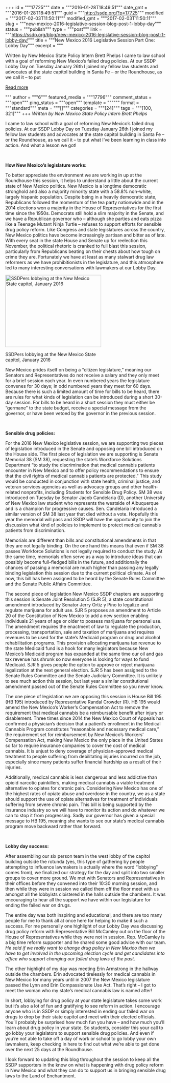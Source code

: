 +++
id = """17725"""
date = """2016-01-28T18:49:51"""
date_gmt = """2016-01-28T18:49:51"""
guid = """http://ssdp.org/?p=17725"""
modified = """2017-02-03T11:50:11"""
modified_gmt = """2017-02-03T11:50:11"""
slug = """new-mexico-2016-legislative-session-blog-post-1-lobby-day"""
status = """publish"""
type = """post"""
link = """https://ssdp.org/blog/new-mexico-2016-legislative-session-blog-post-1-lobby-day/"""
title = """New Mexico 2016 Legislative Session Part One: Lobby Day"""
excerpt = """<p>Written by New Mexico State Policy Intern Brett Phelps I came to law school with a goal of reforming New Mexico’s failed drug policies. At our SSDP Lobby Day on Tuesday January 26th I joined my fellow law students and advocates at the state capitol building in Santa Fe &#8211; or the Roundhouse, as we call it &#8211; to put</p>
<div class="h10"></div>
<p><a class="more-link2 flat" href="https://ssdp.org/blog/new-mexico-2016-legislative-session-blog-post-1-lobby-day/">Read more</a></p>
"""
author = """6"""
featured_media = """17796"""
comment_status = """open"""
ping_status = """open"""
template = """"""
format = """standard"""
meta = """[]"""
categories = """[24]"""
tags = """[100, 321]"""
+++
<em>Written by New Mexico State Policy Intern Brett Phelps</em>

I came to law school with a goal of reforming New Mexico’s failed drug policies. At our SSDP Lobby Day on Tuesday January 26th I joined my fellow law students and advocates at the state capitol building in Santa Fe &#8211; or the Roundhouse, as we call it &#8211; to put what I’ve been learning in class into action. And what a lesson we got!

&nbsp;

<strong>How New Mexico&#8217;s legislature works:</strong>

To better appreciate the environment we are working in up at the Roundhouse this session, it helps to understand a little about the current state of New Mexico politics. New Mexico is a longtime democratic stronghold and also a majority minority state with a 58.8% non-white, largely hispanic population. Despite being in a heavily democratic state, Republicans followed the momentum of the tea party nationwide and in the 2014 elections won a majority in the House of Representatives for the first time since the 1950s. Democrats still hold a slim majority in the Senate, and we have a Republican governor who &#8211; although she parties and eats pizza like a Teenage Mutant Ninja Turtle &#8211; refuses to support efforts for sensible drug policy reform. Like Congress and state legislatures across the country, New Mexico politics have become increasingly partisan and bitter as of late. With every seat in the state House and Senate up for reelection this November, the political rhetoric is cranked to full blast this session, particularly from Republicans beating on their chests about how tough on crime they are. Fortunately we have at least as many stalwart drug law reformers as we have prohibitionists in the legislature, and this atmosphere led to many interesting conversations with lawmakers at our Lobby Day.

<div id="attachment_17796" style="width: 310px" class="wp-caption alignright"><a href="/assets/IMG_1235.jpg" rel="attachment wp-att-17796"><img class="size-medium wp-image-17796" src="http://ssdp.org/assets/IMG_1235-300x225.jpg" alt="SSDPers lobbying at the New Mexico State capitol, January 2016" width="300" height="225" /></a><p class="wp-caption-text">SSDPers lobbying at the New Mexico State capitol, January 2016</p></div>

New Mexico prides itself on being a “citizen legislature,” meaning our Senators and Representatives do not receive a salary and they only meet for a brief session each year. In even numbered years the legislature convenes for 30 days; in odd numbered years they meet for 60 days. Because there is such a limited amount of time for bills to be heard, there are rules for what kinds of legislation can be introduced during a short 30-day session. For bills to be heard in a short session they must either be “germane” to the state budget, receive a special message from the governor, or have been vetoed by the governor in the previous session.

&nbsp;

<strong>Sensible drug policies:</strong>

For the 2016 New Mexico legislative session, we are supporting two pieces of legislation introduced in the Senate and opposing one bill introduced on the House side. The first piece of legislation we are supporting is Senate Memorial 38 (SM 38), requesting the state’s Workforce Solutions Department “to study the discrimination that medical cannabis patients encounter in New Mexico and to offer policy recommendations to ensure that the civil rights of medical cannabis patients are protected.” This study would be conducted in conjunction with state health, criminal justice, and veteran services agencies as well as advocacy groups and other health-related nonprofits, including Students for Sensible Drug Policy. SM 38 was introduced on Tuesday by Senator Jacob Candelaria (D), another University of New Mexico law student who represents the westside of Albuquerque and is a champion for progressive causes. Sen. Candelaria introduced a similar version of SM 38 last year that died without a vote. Hopefully this year the memorial will pass and SSDP will have the opportunity to join the discussion what kind of policies to implement to protect medical cannabis patients from discrimination.

Memorials are different than bills and constitutional amendments in that they are not legally binding. On the one hand this means that even if SM 38 passes Workforce Solutions is not legally required to conduct the study. At the same time, memorials often serve as a way to introduce ideas that can possibly become full-fledged bills in the future, and additionally the chances of passing a memorial are much higher than passing any legally binding legislation this session due to the current political climate. As of now, this bill has been assigned to be heard by the Senate Rules Committee and the Senate Public Affairs Committee.

The second piece of legislation New Mexico SSDP chapters are supporting this session is Senate Joint Resolution 5 (SJR 5), a state constitutional amendment introduced by Senator Jerry Ortiz y Pino to legalize and regulate marijuana for adult use. SJR 5 proposes an amendment to Article 20 of the Constitution of New Mexico to add a new section enabling individuals 21 years of age or older to possess marijuana for personal use. The amendment requires the enactment of law to regulate the production, processing, transportation, sale and taxation of marijuana and requires revenues to be used for the state’s Medicaid program or drug and alcohol rehabilitation programs. This provision allocating marijuana tax revenue to the state Medicaid fund is a hook for many legislators because New Mexico’s Medicaid program has expanded at the same time our oil and gas tax revenue has shrunk so now everyone is looking for ways to fund Medicaid. SJR 5 gives people the option to approve or reject marijuana legalization at the next general election. SJR 5 has been assigned to the Senate Rules Committee and the Senate Judiciary Committee. It is unlikely to see much action this session, but last year a similar constitutional amendment passed out of the Senate Rules Committee so you never know.

The one piece of legislation we are opposing this session is House Bill 195 (HB 195) introduced by Representative Randal Crowder (R). HB 195 would amend the New Mexico’s Worker’s Compensation Act to remove the requirement that medical cannabis be a reimbursable benefit after injury or disablement. Three times since 2014 the New Mexico Court of Appeals has confirmed a physician’s decision that a patient’s enrollment in the Medical Cannabis Program constitutes “reasonable and necessary medical care,” the requirement set for reimbursement by New Mexico’s Workers’ Compensation Act, making New Mexico the only place in the United States so far to require insurance companies to cover the cost of medical cannabis. It is unjust to deny coverage of physician-approved medical treatment to people suffering from debilitating injuries incurred on the job, especially since many patients suffer financial hardship as a result of their injuries.

Additionally, medical cannabis is less dangerous and less addictive than opioid narcotic painkillers, making medical cannabis a viable treatment alternative to opiates for chronic pain. Considering New Mexico has one of the highest rates of opiate abuse and overdose in the country, we as a state should support the use of opiate alternatives for treatment of individuals suffering from severe chronic pain. This bill is being supported by the insurance industry so we will have to monitor its action and do whatever we can to stop it from progressing. Sadly our governor has given a special message to HB 195, meaning she wants to see our state’s medical cannabis program move backward rather than forward.

&nbsp;

<strong>Lobby day success: </strong>

After assembling our six person team in the west lobby of the capitol building outside the rotunda (yes, this type of gathering by people attempting to influence lawmakers is actually where the word “lobbying” comes from), we finalized our strategy for the day and split into two smaller groups to cover more ground. We met with Senators and Representatives in their offices before they convened into their 10:30 morning session, and then while they were in session we called them off the floor meet with us amongst all the lobbyists cloistered in the halls outside the chambers. It was encouraging to hear all the support we have within our legislature for ending the failed war on drugs.

The entire day was both inspiring and educational, and there are too many people for me to thank all at once here for helping to make it such a success. For me personally one highlight of our Lobby Day was discussing drug policy reform with Representative Bill McCamley out on the floor of the House of Representatives while they were not in session. Rep. McCamley is a big time reform supporter and he shared some good advice with our team. <em>He said if we really want to change drug policy in New Mexico then we have to get involved in the upcoming election cycle and get candidates into office who support changing our failed drug laws of the past.</em>

The other highlight of my day was meeting Erin Armstrong in the hallway outside the chambers. Erin advocated tirelessly for medical cannabis in New Mexico for many years until in 2007 the New Mexico legislature passed the Lynn and Erin Compassionate Use Act. That’s right &#8211; I got to meet the woman who my state’s medical cannabis law is named after!

In short, lobbying for drug policy at your state legislature takes some work but it’s also a lot of fun and gratifying to see reform in action. I encourage anyone who is in SSDP or simply interested in ending our failed war on drugs to drop by their state capitol and meet with their elected officials. You’ll probably be surprised how much fun you have &#8211; and how much you’ll learn about drug policy in your state. So students, consider this your call to go lobby your legislators to support sensible drug policies. And even if you’re not able to take off a day of work or school to go lobby your own lawmakers, keep checking in here to find out what we’re able to get done over the next 25 days at the Roundhouse.

I look forward to updating this blog throughout the session to keep all the SSDP supporters in the know on what is happening with drug policy reform in New Mexico and what they can do to support us in bringing sensible drug laws to the Land of Enchantment.
